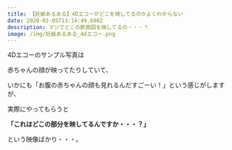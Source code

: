```yaml
---
title: 【妊娠あるある】4Dエコーがどこを映してるのかよくわからない
date: 2020-02-05T13:14:49.690Z
description: マジでどこの断面図を映してるの・・・？
image: /img/妊娠あるある_4dエコー.png
---
```

4Dエコーのサンプル写真は

赤ちゃんの顔が映ってたりしていて、

いかにも「お腹の赤ちゃんの顔も見れるんだすごーい！」という感じがしますが、

実際にやってもらうと

**「これはどこの部分を映してるんですか・・・？」**

という映像ばかり・・・。
